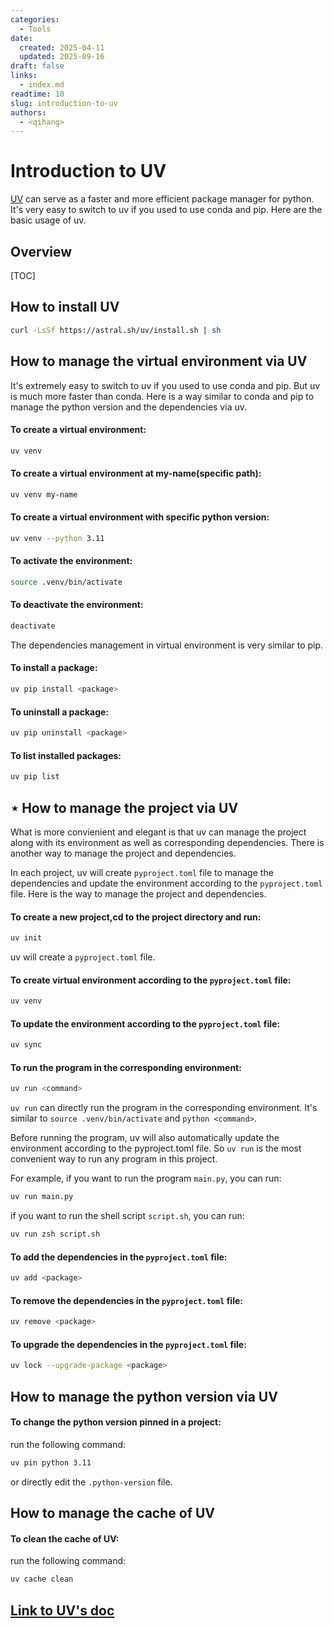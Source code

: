 ```yaml
---
categories:
  - Tools
date: 
  created: 2025-04-11
  updated: 2025-09-16
draft: false
links:
  - index.md
readtime: 10
slug: introduction-to-uv
authors:
  - <qihang>
---
```

# Introduction to UV
[UV](https://docs.astral.sh/uv/) can serve as a faster and more efficient package manager for python. It's very easy to switch to uv if you used to use conda and pip. Here are the basic usage of uv.
<!-- more -->
## Overview
[TOC]

## How to install UV
```bash
curl -LsSf https://astral.sh/uv/install.sh | sh
```

## How to manage the virtual environment via UV
It's extremely easy to switch to uv if you used to use conda and pip. But uv is much more faster than conda. Here is a way similar to conda and pip to manage the python version and the dependencies via uv.

#### To create a virtual environment:
```bash
uv venv
```

#### To create a virtual environment at my-name(specific path):
```bash
uv venv my-name
```

#### To create a virtual environment with specific python version:
```bash
uv venv --python 3.11
```

#### To activate the environment:
```bash
source .venv/bin/activate
```

#### To deactivate the environment:
```bash
deactivate
```

The dependencies management in virtual environment is very similar to pip.

#### To install a package:
```bash
uv pip install <package>
```
#### To uninstall a package:
```bash
uv pip uninstall <package>
```
#### To list installed packages:
```bash
uv pip list
```

## **$\star$ How to manage the project via UV**
What is more convienient and elegant is that uv can manage the project along with its environment as well as corresponding dependencies. There is another way to manage the project and dependencies.

In each project, uv will create `pyproject.toml` file to manage the dependencies and update the environment according to the `pyproject.toml` file. Here is the way to manage the project and dependencies.

#### To create a new project,cd to the project directory and run:
```bash
uv init
```
uv will create a `pyproject.toml` file.

#### To create virtual environment according to the `pyproject.toml` file:
```bash
uv venv
```

#### To update the environment according to the `pyproject.toml` file:
```bash
uv sync
```
#### To run the program in the corresponding environment:
```bash
uv run <command>
```
`uv run` can directly run the program in the corresponding environment. It's similar to `source .venv/bin/activate` and `python <command>`. 

Before running the program, uv will also automatically update the environment according to the pyproject.toml file. So `uv run` is the most convenient way to run any program in this project.

For example, if you want to run the program `main.py`, you can run:
```bash
uv run main.py
```

if you want to run the shell script `script.sh`, you can run:
```bash
uv run zsh script.sh
```

#### To add the dependencies in the `pyproject.toml` file:
```bash
uv add <package>
```

#### To remove the dependencies in the `pyproject.toml` file:
```bash
uv remove <package>
```

#### To upgrade the dependencies in the `pyproject.toml` file:
```bash
uv lock --upgrade-package <package>
```
## How to manage the python version via UV

#### To change the python version pinned in a project:
run the following command:
```bash
uv pin python 3.11
```
or directly edit the `.python-version` file.

## How to manage the cache of UV

#### To clean the cache of UV:
run the following command:
```bash
uv cache clean
```


## [Link to UV's doc](https://docs.astral.sh/uv/)









